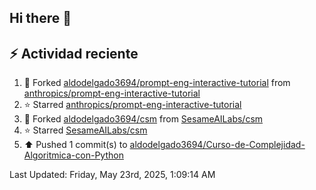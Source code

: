 ## Hi there 👋

## :zap: Actividad reciente
<!--RECENT_ACTIVITY:start-->
1. 🔱 Forked [aldodelgado3694/prompt-eng-interactive-tutorial](https://github.com/aldodelgado3694/prompt-eng-interactive-tutorial) from [anthropics/prompt-eng-interactive-tutorial](https://github.com/anthropics/prompt-eng-interactive-tutorial)<br>
2. ⭐ Starred [anthropics/prompt-eng-interactive-tutorial](https://github.com/anthropics/prompt-eng-interactive-tutorial)<br>
3. 🔱 Forked [aldodelgado3694/csm](https://github.com/aldodelgado3694/csm) from [SesameAILabs/csm](https://github.com/SesameAILabs/csm)<br>
4. ⭐ Starred [SesameAILabs/csm](https://github.com/SesameAILabs/csm)<br>
5. ⬆️ Pushed 1 commit(s) to [aldodelgado3694/Curso-de-Complejidad-Algoritmica-con-Python](https://github.com/aldodelgado3694/Curso-de-Complejidad-Algoritmica-con-Python)<br>
<!--RECENT_ACTIVITY:end-->

<!--RECENT_ACTIVITY:last_update-->
Last Updated: Friday, May 23rd, 2025, 1:09:14 AM
<!--RECENT_ACTIVITY:last_update_end-->

<!--
**aldodelgado3694/aldodelgado3694** is a ✨ _special_ ✨ repository because its `README.md` (this file) appears on your GitHub profile.

Here are some ideas to get you started:

- 🔭 I’m currently working on ...
- 🌱 I’m currently learning ...
- 👯 I’m looking to collaborate on ...
- 🤔 I’m looking for help with ...
- 💬 Ask me about ...
- 📫 How to reach me: ...
- 😄 Pronouns: ...
- ⚡ Fun fact: ...
-->
